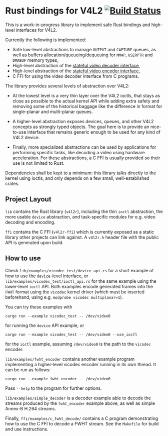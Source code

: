 # Rust bindings for V4L2 [![Build Status](https://travis-ci.com/Gnurou/v4l2_rust.svg?branch=master)](https://travis-ci.com/Gnurou/v4l2_rust)

This is a work-in-progress library to implement safe Rust bindings and high-level
interfaces for V4L2.

Currently the following is implemented:

* Safe low-level abstractions to manage `OUTPUT` and `CAPTURE` queues, as well as
  buffers allocation/queueing/dequeuing for `MMAP`, `USERPTR` and `DMABUF` memory
  types,
* High-level abstraction of the [stateful video decoder
  interface](https://www.kernel.org/doc/html/latest/userspace-api/media/v4l/dev-decoder.html),
* High-level abstraction of the [stateful video encoder
  interface](https://www.kernel.org/doc/html/latest/userspace-api/media/v4l/dev-encoder.html),
* C FFI for using the video decoder interface from C programs.

The library provides several levels of abstraction over V4L2:

* At the lowest level is a very thin layer over the V4L2 ioctls, that stays as
  close as possible to the actual kernel API while adding extra safety and
  removing some of the historical baggage like the difference in format for
  single-planar and multi-planar queues.

* A higher-level abstraction exposes devices, queues, and other V4L2 concepts as
  strongly typed objects. The goal here is to provide an nice-to-use interface
  that remains generic enough to be used for any kind of V4L2 device.

* Finally, more specialized abstractions can be used by applications for
  performing specific tasks, like decoding a video using hardware acceleration.
  For these abstractions, a C FFI is usually provided so their use is not
  limited to Rust.

Dependencies shall be kept to a minimum: this library talks directly to the
kernel using ioctls, and only depends on a few small, well-established crates.

Project Layout
--------------

`lib` contains the Rust library (`v4l2r`), including the thin `ioctl`
abstraction, the more usable `device` abstraction, and task-specific modules for
e.g. video decoding and encoding.

`ffi` contains the C FFI (`v4l2r-ffi`) which is currently exposed as a static
library other projects can link against. A `v4l2r.h` header file with the public
API is generated upon build.

How to use
----------
Check `lib/examples/vicodec_test/device_api.rs` for a short example of how to
use the `device`-level interface, or `lib/examples/vicodec_test/ioctl_api.rs`
for the same example using the lower-level `ioctl` API. Both examples encode
generated frames into the `FWHT` format using the `vicodec` kernel driver
(which must be inserted beforehand, using e.g. `modprobe vicodec
multiplanar=1`).

You can try these examples with

    cargo run --example vicodec_test -- /dev/video0

for running the `device` API example, or

    cargo run --example vicodec_test -- /dev/video0 --use_ioctl

for the `ioctl` example, assuming `/dev/video0` is the path to the `vicodec`
encoder.

`lib/examples/fwht_encoder` contains another example program implementing a
higher-level vicodec encoder running in its own thread. It can be run as
follows:

    cargo run --example fwht_encoder -- /dev/video0

Pass `--help` to the program for further options.

`lib/examples/simple_decoder` is a decoder example able to decode the streams
produced by the `fwht_encoder` example above, as well as simple Annex-B H.264
streams.

Finally, `ffi/examples/c_fwht_decode/` contains a C program demonstrating how to
use the C FFI to decode a FWHT stream. See the `Makefile` for build and use
instructions.
